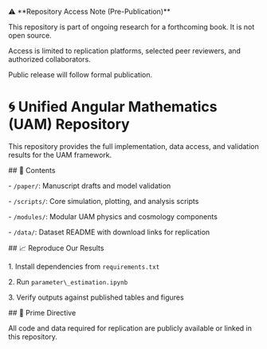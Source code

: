 ⚠️ \*\*Repository Access Note (Pre-Publication)\*\*  

This repository is part of ongoing research for a forthcoming book. It is not open source.  

Access is limited to replication platforms, selected peer reviewers, and authorized collaborators.  

Public release will follow formal publication.



# 🌀 Unified Angular Mathematics (UAM) Repository



This repository provides the full implementation, data access, and validation results for the UAM framework.



\## 📘 Contents

\- `/paper/`: Manuscript drafts and model validation

\- `/scripts/`: Core simulation, plotting, and analysis scripts

\- `/modules/`: Modular UAM physics and cosmology components

\- `/data/`: Dataset README with download links for replication



\## 📈 Reproduce Our Results

1\. Install dependencies from `requirements.txt`

2\. Run `parameter\_estimation.ipynb`

3\. Verify outputs against published tables and figures



\## 🧠 Prime Directive

All code and data required for replication are publicly available or linked in this repository.



